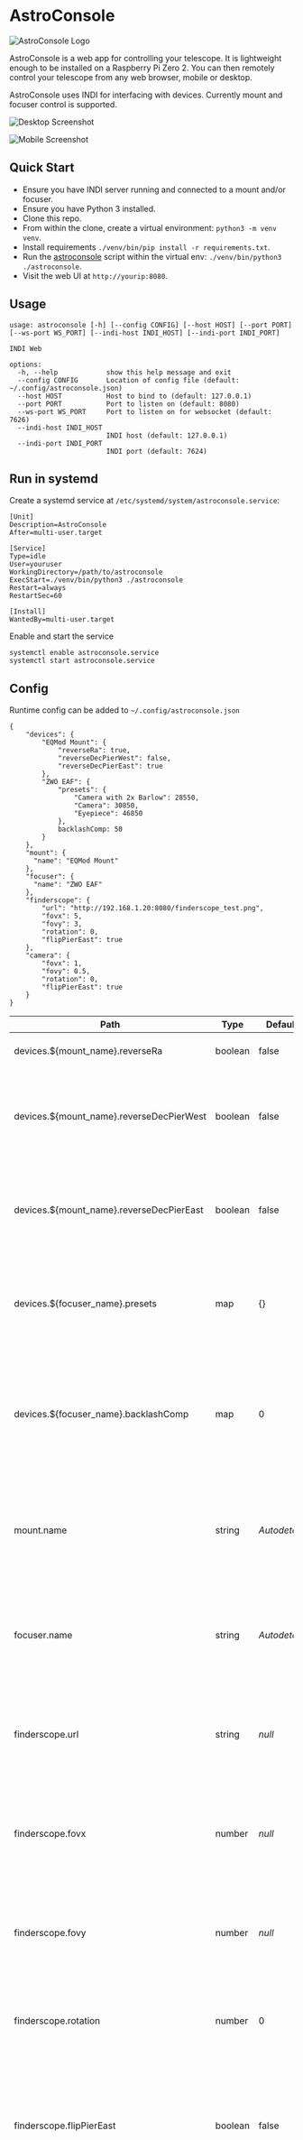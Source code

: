 # AstroConsole

![AstroConsole Logo](www/android-chrome-192x192.png)

AstroConsole is a web app for controlling your telescope. It is lightweight enough to be installed on a Raspberry Pi Zero 2. You can then remotely control your telescope from any web browser, mobile or desktop.

AstroConsole uses INDI for interfacing with devices. Currently mount and focuser control is supported.

![Desktop Screenshot](docs/screenshot_desktop.png)

![Mobile Screenshot](docs/screenshot_mobile.png)

## Quick Start

* Ensure you have INDI server running and connected to a mount and/or focuser.
* Ensure you have Python 3 installed.
* Clone this repo.
* From within the clone, create a virtual environment: `python3 -m venv venv`.
* Install requirements `./venv/bin/pip install -r requirements.txt`.
* Run the [astroconsole](astroconsole) script within the virtual env: `./venv/bin/python3 ./astroconsole`.
* Visit the web UI at `http://yourip:8080`.

## Usage

```
usage: astroconsole [-h] [--config CONFIG] [--host HOST] [--port PORT] [--ws-port WS_PORT] [--indi-host INDI_HOST] [--indi-port INDI_PORT]

INDI Web

options:
  -h, --help            show this help message and exit
  --config CONFIG       Location of config file (default: ~/.config/astroconsole.json)
  --host HOST           Host to bind to (default: 127.0.0.1)
  --port PORT           Port to listen on (default: 8080)
  --ws-port WS_PORT     Port to listen on for websocket (default: 7626)
  --indi-host INDI_HOST
                        INDI host (default: 127.0.0.1)
  --indi-port INDI_PORT
                        INDI port (default: 7624)
```

## Run in systemd

Create a systemd service at `/etc/systemd/system/astroconsole.service`:

```
[Unit]
Description=AstroConsole
After=multi-user.target

[Service]
Type=idle
User=youruser
WorkingDirectory=/path/to/astroconsole
ExecStart=./venv/bin/python3 ./astroconsole
Restart=always
RestartSec=60

[Install]
WantedBy=multi-user.target
```

Enable and start the service

```
systemctl enable astroconsole.service
systemctl start astroconsole.service
```

## Config

Runtime config can be added to `~/.config/astroconsole.json`

```
{
    "devices": {
        "EQMod Mount": {
            "reverseRa": true,
            "reverseDecPierWest": false,
            "reverseDecPierEast": true
        },
        "ZWO EAF": {
            "presets": {
                "Camera with 2x Barlow": 28550,
                "Camera": 30850,
                "Eyepiece": 46850
            },
            backlashComp: 50
        }
    },
    "mount": {
      "name": "EQMod Mount"
    },
    "focuser": {
      "name": "ZWO EAF"
    },
    "finderscope": {
        "url": "http://192.168.1.20:8080/finderscope_test.png",
        "fovx": 5,
        "fovy": 3,
        "rotation": 0,
        "flipPierEast": true
    },
    "camera": {
        "fovx": 1,
        "fovy": 0.5,
        "rotation": 0,
        "flipPierEast": true
    }
}
```

| Path                                     | Type      | Default      | Description |
|------------------------------------------|-----------|--------------|-------------|
| devices.${mount_name}.reverseRa          | boolean   | false        | Reverse left/right buttons |
| devices.${mount_name}.reverseDecPierWest | boolean   | false        | Reverse up/down buttons when the pier side is west (pointing east) |
| devices.${mount_name}.reverseDecPierEast | boolean   | false        | Reverse up/down buttons when the pier side is east (pointing west) |
| devices.${focuser_name}.presets          | map       | {}           | A map of focuser presets to jump to, friendly name => focuser value |
| devices.${focuser_name}.backlashComp     | map       | 0            | When focusing outward, overshoot by the given amount then correct with an inward focus to compensate for backlash |
| mount.name                               | string    | *Autodetect* | The INDI device name for the mount, if not specified the first one seen will be used |
| focuser.name                             | string    | *Autodetect* | The INDI device name for the focuser, if not specified the first one seen will be used |
| finderscope.url                          | string    | *null*       | The URL of a video feed to a webcam being used as a finderscope, see below |
| finderscope.fovx                         | number    | *null*       | The horizontal FOV of your finderscope in decimal degrees, used to draw FOV squares |
| finderscope.fovy                         | number    | *null*       | The vertical FOV of your finderscope in decimal degrees, used to draw FOV squares |
| finderscope.rotation                     | number    | 0            | The rotation of your finderscope on your rig, so the UI can match, see below |
| finderscope.flipPierEast                 | boolean   | false        | Whether the rotation of your finderscope should be flipped when the pier side is east (pointing west) |
| camera.fovx                              | number    | *null*       | The horizontal FOV of your camera in decimal degrees, used to draw FOV squares |
| camera.fovy                              | number    | *null*       | The vertical FOV of your camera in decimal degrees, used to draw FOV squares |
| camera.rotation                          | number    | 0            | The rotation of your camera on your rig, so the UI can match, see below |
| camera.flipPierEast                      | boolean   | false        | Whether the rotation of your camera should be flipped when the pier side is east (pointing west) |

Note that some properties need their INDI device name including e.g. `devices.${mount_name}.reverseRa` might be `devices."EQMod Mount".reverseRa`. This allows multiple mounts/focusers to be used without needing to change the config file each time.

Changes to the config take effect when reloading the web UI. You do not need to restart AstroConsole.

### Finderscope Webcam

AstroConsole supports the use of a webcam as a digital finderscope. Your webcam needs to be streamable over HTTP, set the URL to your webcam using `finderscope.url`.

If you are running AstroConsole on a Pi you can plug a webcam into the Pi and install [µStreamer](https://github.com/pikvm/ustreamer) to make it available over HTTP.

### Aligning the Direction of Devices

All the devices in AstroConsole should be aligned such that up is towards the north celestial pole. Configure your devices in the following order:

**Sky Map**

* The sky map is configured by default. It can be used to help align the other devices.

**Mount Up/Down/Left/Right**

* Move your mount to point east, low on the horizon.
* Press left and the map should pan left, if it pans right set `devices.${mount_name}.reverseRa=true`.
* Press up and the map should pan up, if it pans down set `devices.${mount_name}.reverseDecPierWest=true`.
* Move your mount to point west, low on the horizon.
* Press up and the map should pan up, if it pans down set `devices.${mount_name}.reverseDecPierEast=true`.

**Finderscope and Camera**

* Move your mount to point east, low on the horizon.
* If your finderscope is upright in this position leave `finderscope.rotation=0`.
* If your finderscope is rotated clockwise 90 degrees set `finderscope.rotation=90`.
* Reload AstroConsole, the view from the finderscope should match the view from the map and pressing left/up should pan left/up.
* Move your mount to point west, low on the horizon.
* Normally at this point your camera will have flipped by 180, if so set `camera.flipPierEast=true`.
* Repeat for your camera if required.

## FAQs

### What mounts and focusers are supported?

In theory any mount/focuser supported by INDI should work. So far it has only been tested on the EQMod and ZWO EAF drivers. If it works for your device please let me know.

### How do I run INDI server?

There are many ways to run INDI server:

* Have [Kstars/Ekos](https://kstars.kde.org/) run it for you.
* Setup [Astroberry](https://www.astroberry.io/).
* Use [INDI Web Manager](https://github.com/knro/indiwebmanager).
* Run it directly via systemd.

I recommend installing INDI and AstroConsole on a Raspberry Pi (even a Zero 2 will do) and then using systemd to run them both automatically. The easiest path to installing INDI on the Pi is to install Ubuntu and then use the following package repo:

```
sudo apt-add-repository ppa:mutlaqja/ppa
sudo apt install indi-full
```

### How do I set my mount location, or other device settings?

You can set properties of your devices using `indi_setprop`, for example to set your location:

```
indi_setprop "EQMod Mount.GEOGRAPHIC_COORD.LAT=64.5;LONG=340.75;ELEV=100"
```

Latitude is between -90 and 90, longitude is between 0 and 360 where 20 east would be 20 and 20 west would be 340. Both are decimal

To set an EQMod Mount's USB device and baud rate:

```
indi_setprop "EQMod Mount.DEVICE_PORT.PORT=/dev/serial/by-id/my-webcam-name-port0"
indi_setprop "EQMod Mount.DEVICE_BAUD_RATE.115200=On"
```

To check they are set run `indi_getprop`, for example `indi_getprop "EQMod Mount.GEOGRAPHIC_COORD.*"`.

### What IP should I use to see the web UI?

The IP address needs to be a local one, rather than your public IP.

Normally, you would run AstroConsole on a Raspberry Pi that is connected to the same Wi-Fi network as your laptop or mobile. In this case, use the local IP address of the Pi, often something like `192.168.x.x` or `10.10.x.x`.

If you are running AstroConsole on the same laptop you are accessing it from, you can use `127.0.0.1`.

### Can I access the web UI over the internet?

With additional tools, yes.

⚠️  **Do not expose AstroConsole directly to the internet via your router’s port forwarding.** It does not have authentication and has not been security-hardened.

* Use a VPN such as [Tailscale](https://tailscale.com/) or [WireGuard](https://www.wireguard.com/) to access your internal network remotely, then use the local IP as above.  
* Proxy the web UI using a tunnel service such as [Ngrok](https://ngrok.com/) or [Cloudflare Tunnel](https://developers.cloudflare.com/cloudflare-one/connections/connect-networks/). Make sure you configure some authentication.

Note that there are at least a couple of ports that need to be exposed:

* The main web UI port, default 8080.
* The backend websocket port, default 7626.
* If you have a local finderscope URL, the IP/port for that.
* You do not need to expose the INDI port.

### How can I control my camera?

AstroConsole's main aim is to provide a lightweight way to control a telescope mount and focuser without needing a laptop. This is primarily to assist with visual astronomy. It can also be used as a companion app when doing planetary or DSO imaging, in conjunction with software such as FireCapture or Ekos, as follows:

```mermaid
flowchart LR
    C[Camera]
    M[Mount]
    F[Focuser]
    PI[Pi, INDI+AstroConsole]
    P[Phone]
    L[Laptop, FireCapture / Ekos+INDI]

    PI ---|USB| M
    PI ---|USB| F
    P ---|Wi-Fi| PI
    L ---|USB| C
    L ---|Wi-Fi| PI
```

This way you always have basic control of your rig via AstroConsole and can then quickly swap from visual to a full laptop setup by connecting a single cable to the camera, without disturbing your mount.

To connect Ekos to your camera directly at the same time as your mount/focuser via the INDI running on the Pi you can use INDI chaining as follows:

![EKOS Remote](docs/screenshot_ekosremote.png)

Where the IP in the remote field is the IP of your Pi.

Camera support may be added directly to AstroConsole at a later date.

## Author

© 2025 [Kieren Beckett](https://kierenb.net)

Distributed under the GNU General Public License v3.0. See [LICENSE](LICENSE) for more information.

